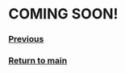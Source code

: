 # COMING SOON!


### [Previous](portfolio.md)

### [Return to main](https://jzm6677.github.io/Jay_Site/)
